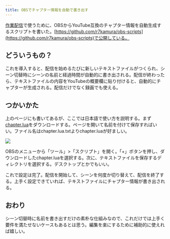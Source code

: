 ```yaml
---
title: OBSでチャプター情報を自動で書き出す
---
```

[作業配信](https://www.youtube.com/channel/UC5s-KpSDGzxWPWNv94PnJHw)で使うために、OBSからYouTube互換のチャプター情報を自動生成するスクリプトを書いた。[https://github.com/r7kamura/obs-scripts](https://github.com/r7kamura/obs-scripts)で公開している。

どういうもの？
-------

これを導入すると、配信を始めるたびに新しいテキストファイルがつくられ、シーン切替時にシーンの名前と経過時間が自動的に書き出される。配信が終わったら、テキストファイルの内容をYouTubeの概要欄に貼り付けると、自動的にチャプターが生成される。配信だけでなく録画でも使える。

つかいかた
-----

上のページにも書いてあるが、ここでは日本語で使い方を説明する。まず[chapter.lua](https://raw.githubusercontent.com/r7kamura/obs-scripts/main/chapter.lua)をダウンロードする。ページを開いて名前を付けて保存すればいい。ファイル名はchapter.lua.txtよりchapter.luaが好ましい。

![](https://lh3.googleusercontent.com/docs/AG8NV2b4aVkLlcwnSjEHFhUS33wmChuvftJFayv-PvmgIF3bWaHwDRs1D7Au2FwSTzSQiOi9rLYNK2MoWmLVuQWgiFe417xlQAvjeHVY1w2csQPQVy6weCtBslr6keoyVwullnEGAZHSE3cg-iVXUiR6kGGFiMtqfWHgp3vhKLILHkRqQ_9rodbd8X_jL9W9Eu6H3-s1Z3YPvjCxJWDgDKQxi63TKaO6WJkDQ4ifmteLTrr1YFUkVnnQzyKK3nSppD-2IRDmJNrXEoSZl_DVIVN8G78LkgqqNzWp_gD1fhOAJBCYzOIXwvPc9v5oXXl4_ZZy-69KM6mbFnq_toQ7KD1SCMPYR8vI1RQJFf96IJ_hauL2TJsLo_RmMeoIF_OHa752VLz0KBJi5nhxPkz8XJc7WlWdosq0xBNsaYGGe50FlrKjwlh7dGQma8PaMeBtKhFEuzkmlCf3ZLtq4-6YBS0Bj_KwtT4EHPSsHPnND8kaC_aUSJkMvUsljDCMwLsYcvmN5Ur2jmXY6LTdqlw6qPubnwusMLCJ0h8hEFSf9P_Vwm0Q7QLBk4re6wGHwODLiV1ImtafDFqzP8p7oM31e21NtB_yigAzJrtSKpcuQVoJT7T8O77s7nFqwraCnKkNahvtzoPCvzp__GWWnQifj8rEB0H5bqIW03FhtfUCt11sX4DjcRW2UcxwVokLP8PtTSao4pq_rGp4EHzvBxdi_Rxgui6Shw9ZdCb-N_vqojsRyPI6E_wsgGpUBtb4kYLQJEP1f-HnaXBzI0ibX0NFXGz1x4s0MqQ0nj3B9hv_u1HYplYRNyJ7d-nFpO-WPMzzLYDWkB35r0WN_b3PI_dxwgxw72U95haKttC4jHgN540lnNlWbzRvmQDw0N1SqHMD7BN1g9xZlDYqS9ahkhmoCsdmZGBF84oJqorVVGoK-IF_rVO5qnL-d-v-n7_uGzJKyI5TPFp3zvY5lreS2hx_jnJOLxTZb2dJYFFQtxWT56RTl_klWiY8Z-4B-XS0R7G4ERDIfjfVqZ8xCt01VLPwi-__X4tTxNm9ZSRUNuXzvUXXNbQZHatgqFyrZVlNOjsL6e0GvsNCdhscQwo7DLr_shfRmEVYAtPRXvG7zOM5ECwTetq10y9ISeAOCSL8sZjcGUtQWxz_nB1oMzGAqT2ERK40TxZgJlq8uW3NqNiYXCwiiPX8Kx_oiAXlDrs-M_-vM0KTe2rrcwADHR14EWsbnDOUIkDI7ohlEkdzg_8YDYUzthU8xlDo)

OBSのメニューから「ツール」>「スクリプト」を開く。「+」ボタンを押し、ダウンロードしたchapter.luaを選択する。次に、テキストファイルを保存するディレクトリを選択する。デスクトップとかでもいい。

これで設定は完了。配信を開始して、シーンを何度か切り替えて、配信を終了する。上手く設定できていれば、テキストファイルにチャプター情報が書き出される。

おわり
---

シーン切替時に名前を書き出すだけの素朴な仕組みなので、これだけでは上手く要件を満たせないケースもあるとは思う。編集を楽にするために補助的に使えれば嬉しい。
